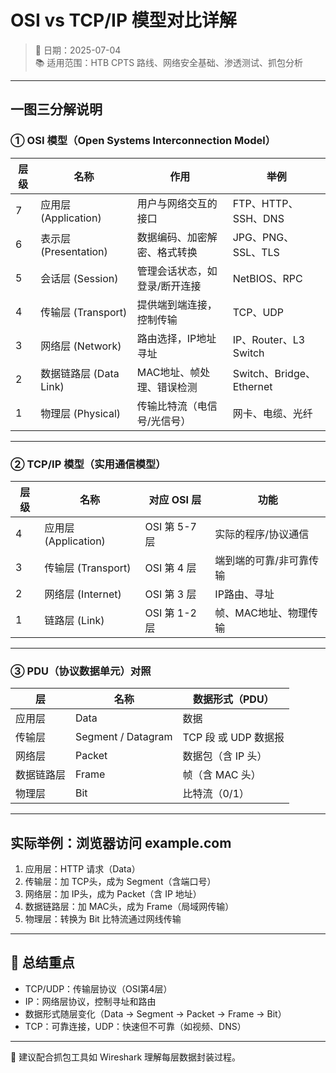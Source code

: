 # OSI vs TCP/IP 模型对比详解

> 📅 日期：2025-07-04  
> 📚 适用范围：HTB CPTS 路线、网络安全基础、渗透测试、抓包分析

---

## 一图三分解说明

### ① OSI 模型（Open Systems Interconnection Model）

| 层级 | 名称 | 作用 | 举例 |
|------|------|------|------|
| 7 | 应用层 (Application) | 用户与网络交互的接口 | FTP、HTTP、SSH、DNS |
| 6 | 表示层 (Presentation) | 数据编码、加密解密、格式转换 | JPG、PNG、SSL、TLS |
| 5 | 会话层 (Session) | 管理会话状态，如登录/断开连接 | NetBIOS、RPC |
| 4 | 传输层 (Transport) | 提供端到端连接，控制传输 | TCP、UDP |
| 3 | 网络层 (Network) | 路由选择，IP地址寻址 | IP、Router、L3 Switch |
| 2 | 数据链路层 (Data Link) | MAC地址、帧处理、错误检测 | Switch、Bridge、Ethernet |
| 1 | 物理层 (Physical) | 传输比特流（电信号/光信号） | 网卡、电缆、光纤 |

---

### ② TCP/IP 模型（实用通信模型）

| 层级 | 名称 | 对应 OSI 层 | 功能 |
|------|------|--------------|------|
| 4 | 应用层 (Application) | OSI 第 5-7 层 | 实际的程序/协议通信 |
| 3 | 传输层 (Transport) | OSI 第 4 层 | 端到端的可靠/非可靠传输 |
| 2 | 网络层 (Internet) | OSI 第 3 层 | IP路由、寻址 |
| 1 | 链路层 (Link) | OSI 第 1-2 层 | 帧、MAC地址、物理传输 |

---

### ③ PDU（协议数据单元）对照

| 层 | 名称 | 数据形式（PDU） |
|----|------|-----------------|
| 应用层 | Data | 数据 |
| 传输层 | Segment / Datagram | TCP 段 或 UDP 数据报 |
| 网络层 | Packet | 数据包（含 IP 头） |
| 数据链路层 | Frame | 帧（含 MAC 头） |
| 物理层 | Bit | 比特流（0/1） |

---

## 实际举例：浏览器访问 example.com

1. 应用层：HTTP 请求（Data）
2. 传输层：加 TCP头，成为 Segment（含端口号）
3. 网络层：加 IP头，成为 Packet（含 IP 地址）
4. 数据链路层：加 MAC头，成为 Frame（局域网传输）
5. 物理层：转换为 Bit 比特流通过网线传输

---

## 🎯 总结重点

- TCP/UDP：传输层协议（OSI第4层）
- IP：网络层协议，控制寻址和路由
- 数据形式随层变化（Data → Segment → Packet → Frame → Bit）
- TCP：可靠连接，UDP：快速但不可靠（如视频、DNS）

---

🧠 建议配合抓包工具如 Wireshark 理解每层数据封装过程。
